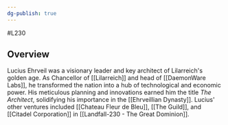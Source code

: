 ```yaml
---
dg-publish: true
---
```

#L230
## Overview

Lucius Ehrveil was a visionary leader and key architect of Lilarreich's golden age. As Chancellor of [[Lilarreich]] and head of [[DaemonWare Labs]], he transformed the nation into a hub of technological and economic power. His meticulous planning and innovations earned him the title _The Architect_, solidifying his importance in the [[Ehrveillian Dynasty]]. Lucius' other ventures included [[Chateau Fleur de Bleu]], [[The Guild]], and [[Citadel Corporation]] in [[Landfall-230 - The Great Dominion]].